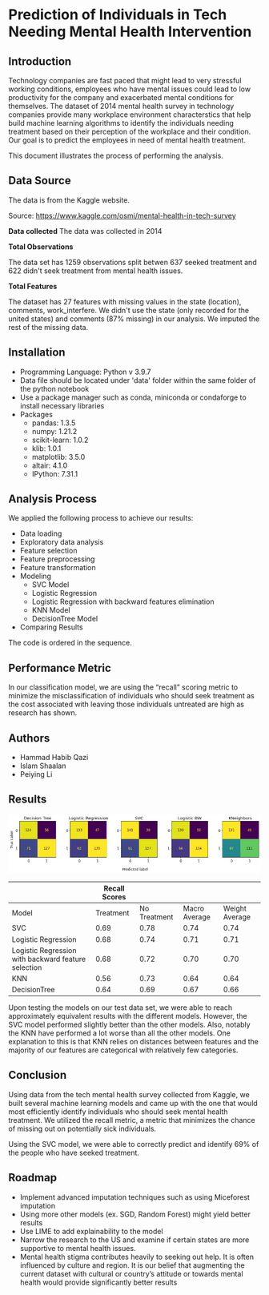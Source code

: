 # Prediction of Individuals in Tech Needing Mental Health Intervention

## Introduction

Technology companies are fast paced that might lead to very stressful working conditions, employees who have mental issues could lead to low productivity for the company and exacerbated mental conditions for themselves. The dataset of 2014 mental health survey in technology companies provide many workplace environment characterstics that help build machine learning algorithms to identify the individuals needing treatment based on their perception of the workplace and their condition. Our goal is to predict the employees in need of mental health treatment.

This document illustrates the process of performing the analysis.

## Data Source

The data is from the Kaggle website.

Source: https://www.kaggle.com/osmi/mental-health-in-tech-survey

**Data collected**
The data was collected in 2014

**Total Observations**

The data set has 1259 observations split betwen 637 seeked treatment and 622 didn't seek treatment from mental health issues.

**Total Features**

The dataset has 27 features with  missing values in the state (location), comments, work_interfere. We didn't use the state (only recorded for the united states) and comments (87% missing) in our analysis. We imputed the rest of the missing data.

## Installation

- Programming Language: Python v 3.9.7
- Data file should be located under 'data' folder within the same folder of the python notebook
- Use a package manager such as conda, miniconda or condaforge to install necessary libraries
- Packages
  - pandas: 1.3.5
  - numpy: 1.21.2
  - scikit-learn: 1.0.2
  - klib: 1.0.1
  - matplotlib: 3.5.0
  - altair: 4.1.0
  - IPython: 7.31.1

## Analysis Process

We applied the following process to achieve our results:

- Data loading
- Exploratory data analysis
- Feature selection
- Feature preprocessing
- Feature transformation
- Modeling
  - SVC Model
  - Logistic Regression
  - Logistic Regression with backward features elimination
  - KNN Model
  - DecisionTree Model
- Comparing Results

The code is ordered in the sequence.

## Performance Metric

In our classification model, we are using the “recall” scoring metric to minimize the misclassification of individuals who should seek treatment as the cost associated with leaving those individuals untreated are high as research has shown.

## Authors

- Hammad Habib Qazi
- Islam Shaalan
- Peiying Li

## Results

![alt text](imgs/Confusion%20Matrix.png)

|  | Recall Scores |  |  |  |
|---|---|---|---|---|
| Model | Treatment | No Treatment | Macro Average | Weight Average |
| SVC | 0.69 | 0.78 | 0.74 | 0.74 |
| Logistic Regression | 0.68 | 0.74 | 0.71 | 0.71 |
| Logistic Regression with backward feature selection | 0.68 | 0.72 | 0.70 | 0.70 |
| KNN | 0.56 | 0.73 | 0.64 | 0.64 |
| DecisionTree | 0.64 | 0.69 | 0.67 | 0.66 |

Upon testing the models on our test data set, we were able to reach approximately equivalent results with the different models. However, the SVC model performed slightly better than the other models. Also, notably the KNN have performed a lot worse than all the other models. One explanation to this is that KNN relies on distances between features and the majority of our features are categorical with relatively few categories.

## Conclusion

Using data from the tech mental health survey collected from Kaggle, we built several machine learning models and came up with the one that would most efficiently identify individuals who should seek mental health treatment. We utilized the recall metric, a metric that minimizes the chance of missing out on potentially sick individuals.

Using the SVC model, we were able to correctly predict and identify 69% of the people who have seeked treatment.

## Roadmap

- Implement advanced imputation techniques such as using Miceforest imputation
- Using more other models (ex. SGD, Random Forest) might yield better results 
- Use LIME to add explainability to the model
- Narrow the research to the US and examine if certain states are more supportive to mental health issues.
- Mental health stigma contributes heavily to seeking out help. It is often influenced by culture and region. It is our belief that augmenting the current dataset with cultural or country’s attitude or towards mental health would provide significantly better results
